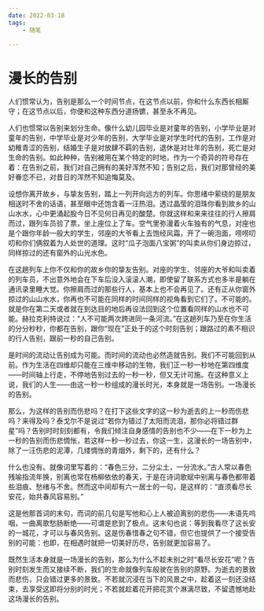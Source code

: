 ```yaml
---
date: 2022-03-18
tags:
	- 随笔

---
```


# 漫长的告别

人们惯常认为，告别是那么一个时间节点，在这节点以前，你和什么东西长相厮守；在这节点以后，你便和这种东西分道扬镳，甚至永不再见。

人们也惯常以告别来划分生命。像什么幼儿园毕业是对童年的告别，小学毕业是对童年的告别，中学毕业是对少年的告别，大学毕业是对学生时代的告别，工作是对幼稚青涩的告别，结婚生子是对放肆不羁的告别，退休是对壮年的告别，死亡是对生命的告别。如此种种，告别被用在某个特定的时地，作为一个奇异的符号存在着：在告别之前，我们对自己拥有的美好浑然不知；告别之后，我们对那曾经的美好眷恋不已，对昔日的浑然不知追悔莫及。

设想你离开故乡，与挚友告别，踏上一列开向远方的列车。你思绪中萦绕的是朋友相送时不舍的话语，甚至眼中还饱含着一汪热泪。透过晶莹的泪珠你看到故乡的山山水水，心中更涌起股今日不见何日再见的酸楚。你就这样和来来往往的行人擦肩而过，跟列车员验了票，坐上座位上了车。空气里弥漫着火车独有的气息，对座也是个跟你年龄一般大的学生，邻座的大爷看上去饱经风霜，开了一碗泡面，唠唠叨叨和你们俩叙着为人处世的道理。这时“瓜子泡面八宝粥”的叫卖从你们身边掠过，同样掠过的还有窗外的山光水色。

在这趟列车上你不仅和你的故乡你的挚友告别。对座的学生、邻座的大爷和叫卖着的列车员，不出意外地会在下车后没入滚滚人潮，即使留了联系方式也多半是躺在通讯录里睡大觉。你擦肩而过的那些行人，基本上也不会再见了。还有正从你窗外掠过的山山水水，你再也不可能在同样的时间同样的视角看到它们了。不可能的。就是你在第二天或者就在到达目的地后再设法回到这个位置看同样的山水也不可能。赫拉克利特说过：“人不可能两次跨进同一条河流。”在这趟列车乃至在你生活的分分秒秒，你都在告别，跟你“现在”正处于的这个时刻告别；跟路过的素不相识的行人告别，跟前一秒的自己告别。

是时间的流动让告别成为可能。而时间的流动也必然造就告别。我们不可能回到从前。作为生活在四维却只能在三维中移动的生物，我们正一秒一秒地在第四维度——时间轴上行走，不停地告别过去的一秒一秒，但又无计可施。在这种意义上说，我们的人生——由这一秒一秒组成的漫长时光，本身就是一场告别。一场漫长的告别。

那么，为这样的告别而伤悲吗？在打下这些文字的这一秒为逝去的上一秒而伤悲吗？来得及吗？泰戈尔不是说过“若你为错过了太阳而流泪，那你必将错过群星”吗？告别时时刻刻都有，令我们倾注自身感情的告别也不少——在下一秒为上一秒的告别而伤悲惆怅，若这样一秒一秒过去，你这一生，这漫长的一场告别中，除了一汪伤悲的泥潭，几缕惆怅的青烟外，剩下的，还有什么？

什么也没有。就像词里写着的：“春色三分，二分尘土，一分流水。”古人常以春色残喻指流年换，别离也常在杨柳依依的春天，于是在诗词歌赋中别离与春色都带着些泪痕、愁绪与不舍。然而这中间却有六一居士的一句，是这样的：“直须看尽长安花，始共春风容易别。”

这是他那首词的末句，而词的前几句是写他和心上人被迫离别的悲伤——未语先呜咽，一曲离歌愁肠断绝——可谓是悲到了极点。这末句也说：等到我看尽了这长安的一城花，才可以与春风告别。这是伤春惜春之句不错，但它也提供了一个接受告别的可能：也即，在相遇时就把一切美好历尽，告别就更加容易了。

既然生活本身就是一场漫长的告别，那么为什么不趁未别之时“看尽长安花”呢？告别时刻发生而又接续不断，我们的生命就像列车般驶在告别的原野。为逝去的景致而悲伤，只会错过更多的景致。不若就沉浸在当下的风景之中，趁着这一刻还没结束，去享受这即将分别的时光；不若就趁着花开把花赏个淋漓尽致，不留遗憾地赴这场漫长的告别。

